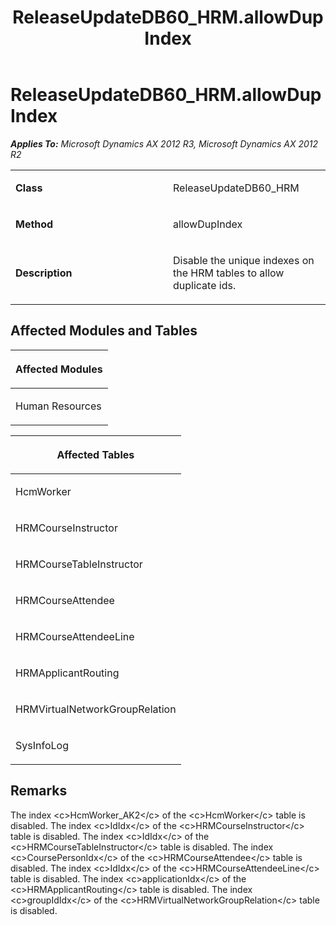 ﻿---
title: ReleaseUpdateDB60_HRM.allowDupIndex
TOCTitle: ReleaseUpdateDB60_HRM.allowDupIndex
ms:assetid: fb90bfc5-49d0-2a50-daae-7315e3b6ef75
ms:mtpsurl: https://msdn.microsoft.com/en-us/library/JJ720124(v=AX.60)
ms:contentKeyID: 49712429
ms.date: 05/18/2015
mtps_version: v=AX.60
---

# ReleaseUpdateDB60\_HRM.allowDupIndex 


_**Applies To:** Microsoft Dynamics AX 2012 R3, Microsoft Dynamics AX 2012 R2_

<table>
<colgroup>
<col style="width: 50%" />
<col style="width: 50%" />
</colgroup>
<tbody>
<tr class="odd">
<td><p><strong>Class</strong></p></td>
<td><p>ReleaseUpdateDB60_HRM</p></td>
</tr>
<tr class="even">
<td><p><strong>Method</strong></p></td>
<td><p>allowDupIndex</p></td>
</tr>
<tr class="odd">
<td><p><strong>Description</strong></p></td>
<td><p>Disable the unique indexes on the HRM tables to allow duplicate ids.</p></td>
</tr>
</tbody>
</table>


## Affected Modules and Tables

<table>
<colgroup>
<col style="width: 100%" />
</colgroup>
<thead>
<tr class="header">
<th><p>Affected Modules</p></th>
</tr>
</thead>
<tbody>
<tr class="odd">
<td><p>Human Resources</p></td>
</tr>
</tbody>
</table>


<table>
<colgroup>
<col style="width: 100%" />
</colgroup>
<thead>
<tr class="header">
<th><p>Affected Tables</p></th>
</tr>
</thead>
<tbody>
<tr class="odd">
<td><p>HcmWorker</p></td>
</tr>
<tr class="even">
<td><p>HRMCourseInstructor</p></td>
</tr>
<tr class="odd">
<td><p>HRMCourseTableInstructor</p></td>
</tr>
<tr class="even">
<td><p>HRMCourseAttendee</p></td>
</tr>
<tr class="odd">
<td><p>HRMCourseAttendeeLine</p></td>
</tr>
<tr class="even">
<td><p>HRMApplicantRouting</p></td>
</tr>
<tr class="odd">
<td><p>HRMVirtualNetworkGroupRelation</p></td>
</tr>
<tr class="even">
<td><p>SysInfoLog</p></td>
</tr>
</tbody>
</table>


## Remarks

The index \<c\>HcmWorker\_AK2\</c\> of the \<c\>HcmWorker\</c\> table is disabled. The index \<c\>IdIdx\</c\> of the \<c\>HRMCourseInstructor\</c\> table is disabled. The index \<c\>IdIdx\</c\> of the \<c\>HRMCourseTableInstructor\</c\> table is disabled. The index \<c\>CoursePersonIdx\</c\> of the \<c\>HRMCourseAttendee\</c\> table is disabled. The index \<c\>IdIdx\</c\> of the \<c\>HRMCourseAttendeeLine\</c\> table is disabled. The index \<c\>applicationIdx\</c\> of the \<c\>HRMApplicantRouting\</c\> table is disabled. The index \<c\>groupIdIdx\</c\> of the \<c\>HRMVirtualNetworkGroupRelation\</c\> table is disabled.

  


